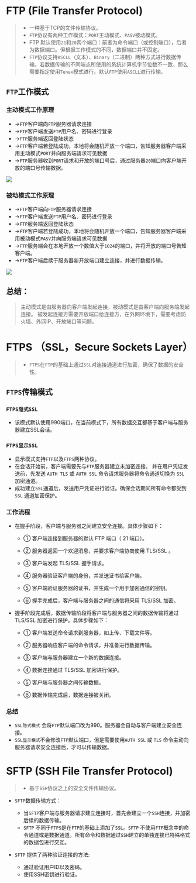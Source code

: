 # FTP (File Transfer Protocol)
>* 一种基于TCP的文件传输协议。
>* `FTP`协议有两种工作模式：`PORT`主动模式、`PASV`被动模式。
>* FTP 默认使用`21`和`20`两个端口：前者为命令端口（或控制端口），后者为数据端口。但根据工作模式的不同，数据端口并不固定。
>* `FTP`协议支持`ASCLL`（文本）、`Binary`（二进制）两种方式进行数据传输。若数据传输的不同端点所使用的系统计算机字节位数不一致，那么需要指定使用`Tenex`模式进行。默认`FTP`使用`ASCLL`进行传输。

## `FTP`工作模式

### 主动模式工作原理

* ->`FTP`客户端向`FTP`服务器请求连接
* ->`FTP`客户端发送`FTP`用户名、密码进行登录
* ->`FTP`服务端返回登陆状态
* ->`FTP`客户端若登陆成功，本地将会随机开放一个端口，告知服务器客户端采用主动模式`PORT`并向服务端请求可见数据
* ->`FTP`服务器收到`PORT`请求和开放的端口号后，通过服务器`20`端口向客户端开放的端口号传输数据。
<image src='../assets/FTP主动模式交互.jpg'/>

### 被动模式工作原理

* ->`FTP`客户端向`FTP`服务器请求连接
* ->`FTP`客户端发送`FTP`用户名、密码进行登录
* ->`FTP`服务端返回登陆状态
* ->`FTP`客户端若登陆成功，本地将会随机开放一个端口，告知服务器客户端采用被动模式`PASV`并向服务端请求可见数据
* ->`FTP`服务端会在本地开放一个数值大于`1024`的端口，并将开放的端口号告知客户端。
* ->`FTP`客户端后续于服务器新开放端口建立连接，并进行数据传输。
<image src='../assets/FTP被动模式交互.jpg'/>

## 总结：
> 主动模式是由服务器向客户端发起连接，被动模式是由客户端向服务端发起连接。
> 被发起连接方需要开放端口给连接方，在外网环境下，需要考虑防火墙、外网IP、开放端口等问题。

# FTPS （SSL，Secure Sockets Layer）
>* `FTPS`在`FTP`的基础上通过`SSL`对连接通道进行加密，确保了数据的安全性。

## `FTPS`传输模式

### `FTPS隐式SSL` 
* 该模式默认使用990端口，在当前模式下，所有数据交互都基于客户端与服务器建立SSL会话。
### `FTPS显示SSL`
* 显示模式支持`FTP`以及`FTPS`两种协议。
* 在会话开始前，客户端需要先与`FTP`服务器建立未加密连接。 并在用户凭证发送前，先发送 `AUTH TLS` 或 `AUTH SSL` 命令请求服务器将命令通道切换为 `SSL` 加密通道。
* 成功建立`SSL`通道后，发送用户凭证进行验证。确保会话期间所有命令都受到`SSL` 通道加密保护。
### 工作流程
* 在握手阶段，客户端与服务器之间建立安全连接。具体步骤如下：

  * ① 客户端连接到服务器的默认 FTP 端口（ 21 端口）。

  * ② 服务器返回一个欢迎消息，并要求客户端协商使用 TLS/SSL 。

  * ③ 客户端发起 TLS/SSL 握手请求。

  * ④ 服务器验证客户端的身份，并发送证书给客户端。

  * ⑤ 客户端验证服务器的证书，并生成一个用于加密通信的密钥。

  * ⑥ 握手完成后，客户端与服务器之间的通信将采用 TLS/SSL 加密。

* 握手阶段完成后，数据传输阶段将客户端与服务器之间的数据传输将通过 TLS/SSL 加密进行保护。具体步骤如下：

  * ① 客户端发送命令请求到服务器，如上传、下载文件等。

  * ② 服务器响应客户端的命令请求，并准备进行数据传输。

  * ③ 客户端与服务器建立一个新的数据连接。

  * ④ 数据连接通过 TLS/SSL 加密进行保护。

  * ⑤ 客户端与服务器之间传输数据。

  * ⑥ 数据传输完成后，数据连接被关闭。

### 总结
* `SSL隐式模式` 会将`FTP`默认端口改为990。服务器会自动与客户端建立安全连接。
* `SSL显示模式`不会修改`FTP`默认端口，但是需要使用`AUTH SSL` 或 `TLS` 命令主动向服务器请求安全连接后，才可以传输数据。

# SFTP (SSH File Transfer Protocol)
>* 基于`SSH`协议之上的安全文件传输协议。


* `SFTP`数据传输方式：
  * 当`SFTP`客户端与服务器请求建立连接时，首先会建立一个`SSH`连接，并加密后续的数据传输。
  * `SFTP` 不同于`FTPS`是在`FTP`的基础上添加了`SSL`。`SFTP` 不使用`FTP`概念中的命令通道或是数据通道。所有命令和数据通过`SSH`建立的单独连接已特殊格式的数据包进行交互。
  
* `SFTP` 提供了两种验证连接的方法:
  * 通过验证用户ID以及密码。
  * 使用SSH密钥进行验证。